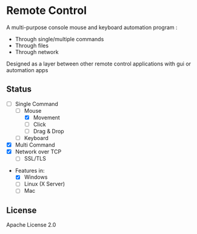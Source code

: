 # Remote Control

A multi-purpose console mouse and keyboard automation program :

 - Through single/multiple commands
 - Through files
 - Through network

Designed as a layer between other remote control applications with gui or automation apps

## Status

 - [ ] Single Command
   - [ ] Mouse
     - [x] Movement
     - [ ] Click
     - [ ] Drag & Drop
   - [ ] Keyboard
 - [x] Multi Command 
 - [x] Network over TCP
   - [ ] SSL/TLS
 - Features in:
   - [x] Windows
   - [ ] Linux (X Server)
   - [ ] Mac

## License

Apache License 2.0
